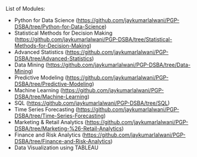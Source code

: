 List of Modules:
* Python for Data Science (https://github.com/jaykumarlalwani/PGP-DSBA/tree/Python-for-Data-Science)
* Statistical Methods for Decision Making (https://github.com/jaykumarlalwani/PGP-DSBA/tree/Statistical-Methods-for-Decision-Making)
* Advanced Statistics (https://github.com/jaykumarlalwani/PGP-DSBA/tree/Advanced-Statistics)
* Data Mining (https://github.com/jaykumarlalwani/PGP-DSBA/tree/Data-Mining)
* Predictive Modeling (https://github.com/jaykumarlalwani/PGP-DSBA/tree/Predictive-Modeling)
* Machine Learning (https://github.com/jaykumarlalwani/PGP-DSBA/tree/Machine-Learning)
* SQL (https://github.com/jaykumarlalwani/PGP-DSBA/tree/SQL)
* Time Series Forecasting (https://github.com/jaykumarlalwani/PGP-DSBA/tree/Time-Series-Forecasting)
* Marketing & Retail Analytics (https://github.com/jaykumarlalwani/PGP-DSBA/tree/Marketing-%26-Retail-Analytics)
* Finance and Risk Analytics (https://github.com/jaykumarlalwani/PGP-DSBA/tree/Finance-and-Risk-Analytics)
* Data Visualization using TABLEAU
